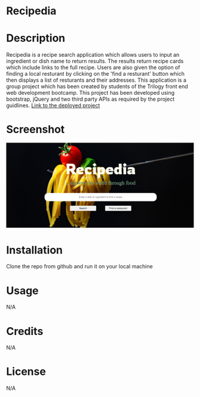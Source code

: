 # Recipedia
# Description 
Recipedia is a recipe search application which allows users to input an ingredient or dish name to return results. The results return recipe cards which include links to the full recipe. Users are also given the option of finding a local resturant by clicking on the 'find a resturant' button which then displays a list of resturants and their addresses. This application is a group project which has been created by students of the Trilogy front end web development bootcamp. This project has been developed using bootstrap, jQuery and two third party APIs as required by the project guidlines. 
[Link to the deployed project]()

# Screenshot 
![Screenshot of Recpiedia](assets/images/screenshot.png/ "Screen Shot of Recipedia")

# Installation
Clone the repo from github and run it on your local machine

# Usage
N/A

# Credits
N/A

# License
N/A

